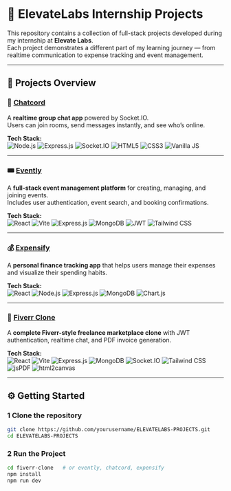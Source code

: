 # 🚀 ElevateLabs Internship Projects

This repository contains a collection of full-stack projects developed during my internship at **Elevate Labs**.  
Each project demonstrates a different part of my learning journey — from realtime communication to expense tracking and event management.

---

## 🧠 Projects Overview

### 💬 [Chatcord](./chatcord)
A **realtime group chat app** powered by Socket.IO.  
Users can join rooms, send messages instantly, and see who’s online.  

**Tech Stack:**  
![Node.js](https://img.shields.io/badge/Node.js-339933?style=flat&logo=node.js&logoColor=white)
![Express.js](https://img.shields.io/badge/Express.js-000000?style=flat&logo=express&logoColor=white)
![Socket.IO](https://img.shields.io/badge/Socket.IO-010101?style=flat&logo=socket.io&logoColor=white)
![HTML5](https://img.shields.io/badge/HTML5-E34F26?style=flat&logo=html5&logoColor=white)
![CSS3](https://img.shields.io/badge/CSS3-1572B6?style=flat&logo=css3&logoColor=white)
![Vanilla JS](https://img.shields.io/badge/JavaScript-F7DF1E?style=flat&logo=javascript&logoColor=black)

---

### 🎟️ [Evently](./evently)
A **full-stack event management platform** for creating, managing, and joining events.  
Includes user authentication, event search, and booking confirmations.

**Tech Stack:**  
![React](https://img.shields.io/badge/React-61DAFB?style=flat&logo=react&logoColor=black)
![Vite](https://img.shields.io/badge/Vite-646CFF?style=flat&logo=vite&logoColor=white)
![Express.js](https://img.shields.io/badge/Express.js-000000?style=flat&logo=express&logoColor=white)
![MongoDB](https://img.shields.io/badge/MongoDB-47A248?style=flat&logo=mongodb&logoColor=white)
![JWT](https://img.shields.io/badge/JWT-000000?style=flat&logo=jsonwebtokens&logoColor=white)
![Tailwind CSS](https://img.shields.io/badge/Tailwind_CSS-06B6D4?style=flat&logo=tailwindcss&logoColor=white)

---

### 💰 [Expensify](./expensify)
A **personal finance tracking app** that helps users manage their expenses and visualize their spending habits.  

**Tech Stack:**  
![React](https://img.shields.io/badge/React-61DAFB?style=flat&logo=react&logoColor=black)
![Node.js](https://img.shields.io/badge/Node.js-339933?style=flat&logo=node.js&logoColor=white)
![Express.js](https://img.shields.io/badge/Express.js-000000?style=flat&logo=express&logoColor=white)
![MongoDB](https://img.shields.io/badge/MongoDB-47A248?style=flat&logo=mongodb&logoColor=white)
![Chart.js](https://img.shields.io/badge/Chart.js-FF6384?style=flat&logo=chart.js&logoColor=white)

---

### 🎨 [Fiverr Clone](./fiverr-clone)
A **complete Fiverr-style freelance marketplace clone** with JWT authentication, realtime chat, and PDF invoice generation.  

**Tech Stack:**  
![React](https://img.shields.io/badge/React-61DAFB?style=flat&logo=react&logoColor=black)
![Vite](https://img.shields.io/badge/Vite-646CFF?style=flat&logo=vite&logoColor=white)
![Express.js](https://img.shields.io/badge/Express.js-000000?style=flat&logo=express&logoColor=white)
![MongoDB](https://img.shields.io/badge/MongoDB-47A248?style=flat&logo=mongodb&logoColor=white)
![Socket.IO](https://img.shields.io/badge/Socket.IO-010101?style=flat&logo=socket.io&logoColor=white)
![Tailwind CSS](https://img.shields.io/badge/Tailwind_CSS-06B6D4?style=flat&logo=tailwindcss&logoColor=white)
![jsPDF](https://img.shields.io/badge/jsPDF-CA4245?style=flat&logo=javascript&logoColor=white)
![html2canvas](https://img.shields.io/badge/html2canvas-5A5A5A?style=flat)


---

## ⚙️ Getting Started

### 1 Clone the repository
```bash
git clone https://github.com/yourusername/ELEVATELABS-PROJECTS.git
cd ELEVATELABS-PROJECTS
```

### 2 Run the Project

``` bash
cd fiverr-clone   # or evently, chatcord, expensify
npm install
npm run dev
```